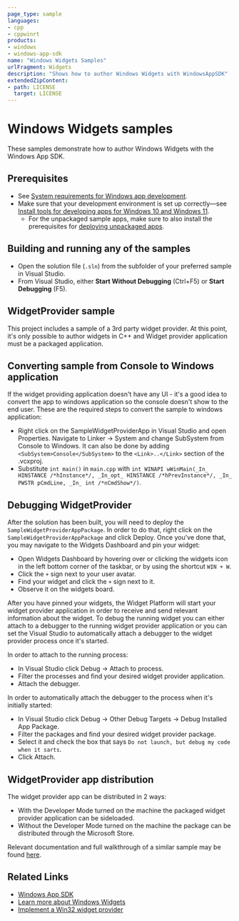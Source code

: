 ```yaml
---
page_type: sample
languages:
- cpp
- cppwinrt
products:
- windows
- windows-app-sdk
name: "Windows Widgets Samples"
urlFragment: Widgets
description: "Shows how to author Windows Widgets with WindowsAppSDK"
extendedZipContent:
- path: LICENSE
  target: LICENSE
---
```

# Windows Widgets samples

These samples demonstrate how to author Windows Widgets with the Windows App SDK.

## Prerequisites

* See [System requirements for Windows app development](https://docs.microsoft.com/windows/apps/windows-app-sdk/system-requirements).
* Make sure that your development environment is set up correctly&mdash;see [Install tools for developing apps for Windows 10 and Windows 11](https://docs.microsoft.com/windows/apps/windows-app-sdk/set-up-your-development-environment).
    * For the unpackaged sample apps, make sure to also install the prerequisites for [deploying unpackaged apps](https://docs.microsoft.com/windows/apps/windows-app-sdk/deploy-unpackaged-apps).

## Building and running any of the samples

* Open the solution file (`.sln`) from the subfolder of your preferred sample in Visual Studio.
* From Visual Studio, either **Start Without Debugging** (Ctrl+F5) or **Start Debugging** (F5).

## WidgetProvider sample

This project includes a sample of a 3rd party widget provider. At this point, it's only possible to author widgets in C++ and Widget provider application must be a packaged application.

## Converting sample from Console to Windows application

If the widget providing application doesn't have any UI - it's a good idea to convert the app to windows application so the console doesn't show to the end user.
These are the required steps to convert the sample to windows application:
- Right click on the SampleWidgetProviderApp in Visual Studio and open Properties. Navigate to Linker -> System and change SubSystem from Console to Windows. It can also be done by adding `<SubSystem>Console</SubSystem>` to the `<Link>..</Link>` section of the .vcxproj.
- Substitute `int main()` in `main.cpp` with `int WINAPI wWinMain(_In_ HINSTANCE /*hInstance*/, _In_opt_ HINSTANCE /*hPrevInstance*/, _In_ PWSTR pCmdLine, _In_ int /*nCmdShow*/)`.

## Debugging WidgetProvider

After the solution has been built, you will need to deploy the `SampleWidgetProviderAppPackage`. In order to do that, right click on the `SampleWidgetProviderAppPackage` and click Deploy. 
Once you've done that, you may navigate to the Widgets Dashboard and pin your widget:
- Open Widgets Dashboard by hovering over or clicking the widgets icon in the left bottom corner of the taskbar, or by using the shortcut `WIN + W`.
- Click the `+` sign next to your user avatar.
- Find your widget and click the `+` sign next to it.
- Observe it on the widgets board.

After you have pinned your widgets, the Widget Platform will start your widget provider application in order to receive and send relevant information about the widget. 
To debug the running widget you can either attach to a debugger to the running widget provider application or you can set the Visual Studio to automatically attach a debugger to the widget provider process once it's started.

In order to attach to the running process:
- In Visual Studio click Debug -> Attach to process.
- Filter the processes and find your desired widget provider application.
- Attach the debugger.

In order to automatically attach the debugger to the process when it's initially started:
- In Visual Studio click Debug -> Other Debug Targets -> Debug Installed App Package.
- Filter the packages and find your desired widget provider package.
- Select it and check the box that says `Do not launch, but debug my code when it sarts`.
- Click Attach. 

## WidgetProvider app distribution

The widget provider app can be distributed in 2 ways:
- With the Developer Mode turned on the machine the packaged widget provider application can be sideloaded.
- Without the Developer Mode turned on the machine the package can be distributed through the Microsoft Store.

Relevant documentation and full walkthrough of a similar sample may be found [here](https://learn.microsoft.com/windows/apps/develop/widgets/implement-widget-provider-win32).

## Related Links

- [Windows App SDK](https://docs.microsoft.com/windows/apps/windows-app-sdk/)
- [Learn more about Windows Widgets](https://learn.microsoft.com/windows/apps/design/widgets/)
- [Implement a Win32 widget provider](https://learn.microsoft.com/windows/apps/develop/widgets/implement-widget-provider-win32)
